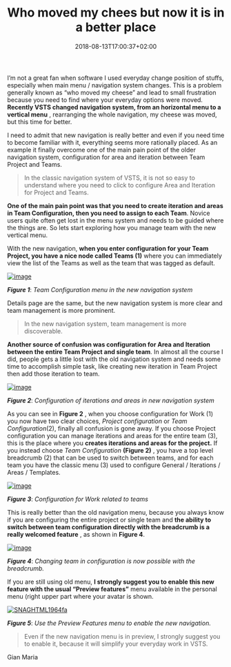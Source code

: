 ﻿---
title: "Who moved my chees but now it is in a better place"
description: ""
date: 2018-08-13T17:00:37+02:00
draft: false
tags: [VSTS]
categories: [Azure DevOps]
---
I’m not a great fan when software I used everyday change position of stuffs, especially when main menu / navigation system changes. This is a problem generally known as “who moved my cheese” and lead to small frustration because you need to find where your everyday options were moved.  **Recently VSTS changed navigation system, from an horizontal menu to a vertical menu** , rearranging the whole navigation, my cheese was moved, but this time for better.

I need to admit that new navigation is really better and even if you need time to become familiar with it, everything seems more rationally placed. As an example it finally overcome one of the main pain point of the older navigation system, configuration for area and iteration between Team Project and Teams.

> In the classic navigation system of VSTS, it is not so easy to understand where you need to click to configure Area and Iteration for Project and Teams.

 **One of the main pain point was that you need to create iteration and areas in Team Configuration, then you need to assign to each Team**. Novice users quite often get lost in the menu system and needs to be guided where the things are. So lets start exploring how you manage team with the new vertical menu.

With the new navigation, **when you enter configuration for your Team Project, you have a nice node called Teams (1)** where you can immediately view the list of the Teams as well as the team that was tagged as default.

[![image](https://www.codewrecks.com/blog/wp-content/uploads/2018/08/image_thumb-6.png "image")](https://www.codewrecks.com/blog/wp-content/uploads/2018/08/image-6.png)

 ***Figure 1***: *Team Configuration menu in the new navigation system*

Details page are the same, but the new navigation system is more clear and team management is more prominent.

> In the new navigation system, team management is more discoverable.

 **Another source of confusion was configuration for Area and Iteration between the entire Team Project and single team**. In almost all the course I did, people gets a little lost with the old navigation system and needs some time to accomplish simple task, like creating new iteration in Team Project then add those iteration to team.

[![image](https://www.codewrecks.com/blog/wp-content/uploads/2018/08/image_thumb-7.png "image")](https://www.codewrecks.com/blog/wp-content/uploads/2018/08/image-7.png)

 ***Figure 2***: *Configuration of iterations and areas in new navigation system*

As you can see in  **Figure 2** , when you choose configuration for Work (1) you now have two clear choices, *Project configuration* or *Team Configuration*(2), finally all confusion is gone away. If you choose Project configuration you can manage iterations and areas for the entire team (3), this is the place where you  **creates iterations and areas for the project.** If you instead choose *Team Configuration* **(Figure 2)** , you have a top level breadcrumb (2) that can be used to switch between teams, and for each team you have the classic menu (3) used to configure General / Iterations / Areas / Templates.

[![image](https://www.codewrecks.com/blog/wp-content/uploads/2018/08/image_thumb-8.png "image")](https://www.codewrecks.com/blog/wp-content/uploads/2018/08/image-8.png)

 ***Figure 3***: *Configuration for Work related to teams*

This is really better than the old navigation menu, because you always know if you are configuring the entire project or single team and  **the ability to switch between team configuration directly with the breadcrumb is a really welcomed feature** , as shown in  **Figure 4**.

[![image](https://www.codewrecks.com/blog/wp-content/uploads/2018/08/image_thumb-9.png "image")](https://www.codewrecks.com/blog/wp-content/uploads/2018/08/image-9.png)

 ***Figure 4***: *Changing team in configuration is now possible with the breadcrumb.*

If you are still using old menu,  **I strongly suggest you to enable this new feature with the usual “Preview features”** menu available in the personal menu (right upper part where your avatar is shown.

[![SNAGHTML1964fa](https://www.codewrecks.com/blog/wp-content/uploads/2018/08/SNAGHTML1964fa_thumb.png "SNAGHTML1964fa")](https://www.codewrecks.com/blog/wp-content/uploads/2018/08/SNAGHTML1964fa.png)

 ***Figure 5***: *Use the Preview Features menu to enable the new navigation.*

> Even if the new navigation menu is in preview, I strongly suggest you to enable it, because it will simplify your everyday work in VSTS.

Gian Maria
